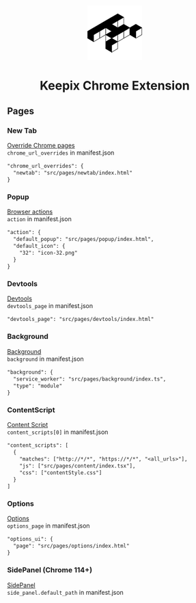 <div align="center">
<img src="public/icon-128.png" alt="logo"/>
<h1> Keepix Chrome Extension</h1>

</div>

## Pages <a name="pages"></a>

### New Tab <a name="newtab"></a>

[Override Chrome pages](https://developer.chrome.com/docs/extensions/mv3/override/)<br/>
`chrome_url_overrides` in manifest.json

```
"chrome_url_overrides": {
  "newtab": "src/pages/newtab/index.html"
}
```

### Popup <a name="popup"></a>

[Browser actions](https://developer.chrome.com/docs/extensions/reference/browserAction/)<br/>
`action` in manifest.json

```
"action": {
  "default_popup": "src/pages/popup/index.html",
  "default_icon": {
    "32": "icon-32.png"
  }
}
```

### Devtools <a name="devtools"></a>

[Devtools](https://developer.chrome.com/docs/extensions/mv3/devtools/#creating)<br/>
`devtools_page` in manifest.json

```
"devtools_page": "src/pages/devtools/index.html"
```

### Background <a name="background"></a>

[Background](https://developer.chrome.com/docs/extensions/mv3/background_pages/)<br/>
`background` in manifest.json

```
"background": {
  "service_worker": "src/pages/background/index.ts",
  "type": "module"
}
```

### ContentScript <a name="contentscript"></a>

[Content Script](https://developer.chrome.com/docs/extensions/mv3/content_scripts/)<br/>
`content_scripts[0]` in manifest.json

```
"content_scripts": [
  {
    "matches": ["http://*/*", "https://*/*", "<all_urls>"],
    "js": ["src/pages/content/index.tsx"],
    "css": ["contentStyle.css"]
  }
]
```

### Options <a name="options"></a>

[Options](https://developer.chrome.com/docs/extensions/mv3/options/)<br/>
`options_page` in manifest.json

```
"options_ui": {
  "page": "src/pages/options/index.html"
}
```

### SidePanel (Chrome 114+) <a name="sidepanel"></a>

[SidePanel](https://developer.chrome.com/docs/extensions/reference/sidePanel/)<br/>
`side_panel.default_path` in manifest.json
